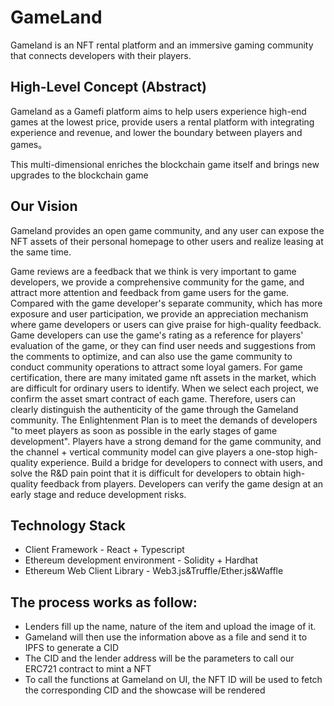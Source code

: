# GameLand
Gameland is an NFT rental platform and an immersive gaming community that connects developers with their players.


## High-Level Concept (Abstract)
Gameland as a Gamefi platform aims to help users experience high-end games at the lowest price, provide users a rental platform with integrating experience and revenue, and lower the boundary between players and games。

This multi-dimensional enriches the blockchain game itself and brings new upgrades to the blockchain game


## Our Vision 
Gameland provides an open game community, and any user can expose the NFT assets of their personal homepage to other users and realize leasing at the same time.

Game reviews are a feedback that we think is very important to game developers, we provide a comprehensive community for the game, and attract more attention and feedback from game users for the game. Compared with the game developer's separate community, which has more exposure and user participation, we provide an appreciation mechanism where game developers or users can give praise for high-quality feedback. Game developers can use the game's rating as a reference for players' evaluation of the game, or they can find user needs and suggestions from the comments to optimize, and can also use the game community to conduct community operations to attract some loyal gamers.
For game certification, there are many imitated game nft assets in the market, which are difficult for ordinary users to identify. When we select each project, we confirm the asset smart contract of each game. Therefore, users can clearly distinguish the authenticity of the game through the Gameland community.
The Enlightenment Plan is to meet the demands of developers "to meet players as soon as possible in the early stages of game development". Players have a strong demand for the game community, and the channel + vertical community model can give players a one-stop high-quality experience. Build a bridge for developers to connect with users, and solve the R&D pain point that it is difficult for developers to obtain high-quality feedback from players. Developers can verify the game design at an early stage and reduce development risks.

## Technology Stack
* Client Framework - React + Typescript 
* Ethereum development environment - Solidity + Hardhat
* Ethereum Web Client Library - Web3.js&Truffle/Ether.js&Waffle

## The process works as follow:
* Lenders fill up the name, nature of the item and upload the image of it.
* Gameland will then use the information above as a file and send it to IPFS to generate a CID
* The CID and the lender address will be the parameters to call our ERC721 contract to mint a NFT
* To call the functions at Gameland on UI, the NFT ID will be used to fetch the corresponding CID and the showcase will be rendered


